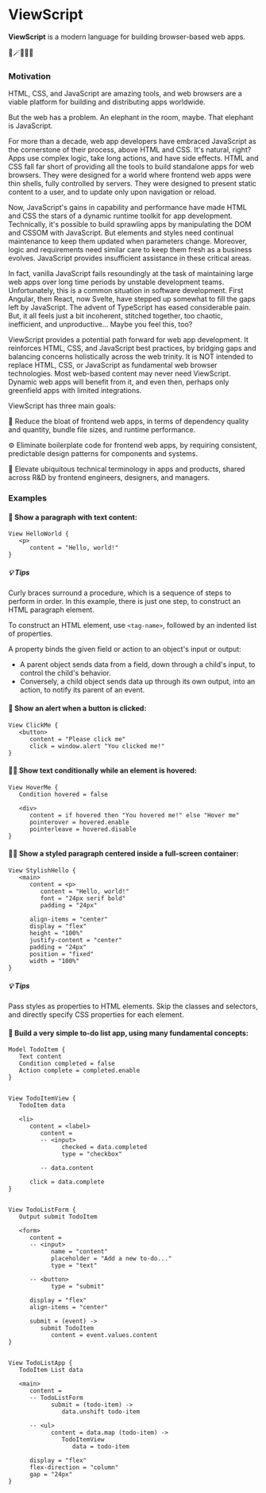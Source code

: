 # ViewScript

**ViewScript** is a modern language for building browser-based web apps.

🧙🪄✨💖🌺

### Motivation

HTML, CSS, and JavaScript are amazing tools, and web browsers are a viable platform for building and distributing apps worldwide.

But the web has a problem. An elephant in the room, maybe. That elephant is JavaScript.

For more than a decade, web app developers have embraced JavaScript as the cornerstone of their process, above HTML and CSS. It's natural, right? Apps use complex logic, take long actions, and have side effects. HTML and CSS fall far short of providing all the tools to build standalone apps for web browsers. They were designed for a world where frontend web apps were thin shells, fully controlled by servers. They were designed to present static content to a user, and to update only upon navigation or reload.

Now, JavaScript's gains in capability and performance have made HTML and CSS the stars of a dynamic runtime toolkit for app development. Technically, it's possible to build sprawling apps by manipulating the DOM and CSSOM with JavaScript. But elements and styles need continual maintenance to keep them updated when parameters change. Moreover, logic and requirements need similar care to keep them fresh as a business evolves. JavaScript provides insufficient assistance in these critical areas.

In fact, vanilla JavaScript fails resoundingly at the task of maintaining large web apps over long time periods by unstable development teams. Unfortunately, this is a common situation in software development. First Angular, then React, now Svelte, have stepped up somewhat to fill the gaps left by JavaScript. The advent of TypeScript has eased considerable pain. But, it all feels just a bit incoherent, stitched together, too chaotic, inefficient, and unproductive... Maybe you feel this, too?

ViewScript provides a potential path forward for web app development. It reinforces HTML, CSS, and JavaScript best practices, by bridging gaps and balancing concerns holistically across the web trinity. It is NOT intended to replace HTML, CSS, or JavaScript as fundamental web browser technologies. Most web-based content may never need ViewScript. Dynamic web apps will benefit from it, and even then, perhaps only greenfield apps with limited integrations.

ViewScript has three main goals:

🏃 Reduce the bloat of frontend web apps, in terms of dependency quality and quantity, bundle file sizes, and runtime performance.

⚙️ Eliminate boilerplate code for frontend web apps, by requiring consistent, predictable design patterns for components and systems.

🙌 Elevate ubiquitous technical terminology in apps and products, shared across R&D by frontend engineers, designers, and managers.

### Examples

#### 🧙 Show a paragraph with text content:

```
View HelloWorld {
   <p>
      content = "Hello, world!"
}
```

##### 💡 Tips

Curly braces surround a procedure, which is a sequence of steps to perform in order. In this example, there is just one step, to construct an HTML paragraph element.

To construct an HTML element, use `<tag-name>`, followed by an indented list of properties.

A property binds the given field or action to an object's input or output:

- A parent object sends data from a field, down through a child's input, to control the child's behavior.
- Conversely, a child object sends data up through its own output, into an action, to notify its parent of an event.

#### 💁 Show an alert when a button is clicked:

```
View ClickMe {
   <button>
      content = "Please click me"
      click = window.alert "You clicked me!"
}
```

#### 🧑‍🔬 Show text conditionally while an element is hovered:

```
View HoverMe {
   Condition hovered = false

   <div>
      content = if hovered then "You hovered me!" else "Hover me"
      pointerover = hovered.enable
      pointerleave = hovered.disable
}
```

#### 🧑‍🎨 Show a styled paragraph centered inside a full-screen container:

```
View StylishHello {
   <main>
      content = <p>
         content = "Hello, world!"
         font = "24px serif bold"
         padding = "24px"

      align-items = "center"
      display = "flex"
      height = "100%"
      justify-content = "center"
      padding = "24px"
      position = "fixed"
      width = "100%"
}
```

##### 💡 Tips

Pass styles as properties to HTML elements. Skip the classes and selectors, and directly specify CSS properties for each element.

#### 👷 Build a very simple to-do list app, using many fundamental concepts:

```
Model TodoItem {
   Text content
   Condition completed = false
   Action complete = completed.enable
}


View TodoItemView {
   TodoItem data

   <li>
      content = <label>
         content =
         -- <input>
               checked = data.completed
               type = "checkbox"

         -- data.content

      click = data.complete
}


View TodoListForm {
   Output submit TodoItem

   <form>
      content =
      -- <input>
            name = "content"
            placeholder = "Add a new to-do..."
            type = "text"

      -- <button>
            type = "submit"

      display = "flex"
      align-items = "center"

      submit = (event) ->
         submit TodoItem
            content = event.values.content
}


View TodoListApp {
   TodoItem List data

   <main>
      content =
      -- TodoListForm
            submit = (todo-item) ->
               data.unshift todo-item

      -- <ul>
            content = data.map (todo-item) ->
               TodoItemView
                  data = todo-item

      display = "flex"
      flex-direction = "column"
      gap = "24px"
}
```
